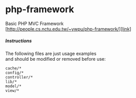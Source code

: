 # php-framework
Basic PHP MVC Framework  
[http://people.cs.nctu.edu.tw/~ywpu/php-framework/][link]

##### Instructions
The following files are just usage examples  
and should be modified or removed before use:

```
cache/*
config/*
controller/*
lib/*
model/*
view/*
```

[link]: http://people.cs.nctu.edu.tw/~ywpu/php-framework/
